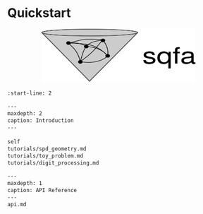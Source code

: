 # Quickstart

<p align="center">
  <img src="_static/sqfa.svg" width="350" height="120">
</p>

```{include} ../../README.md
:start-line: 2
```

```{toctree}
---
maxdepth: 2
caption: Introduction
---

self
tutorials/spd_geometry.md
tutorials/toy_problem.md
tutorials/digit_processing.md
```


```{toctree}
---
maxdepth: 1
caption: API Reference
---
api.md
```
